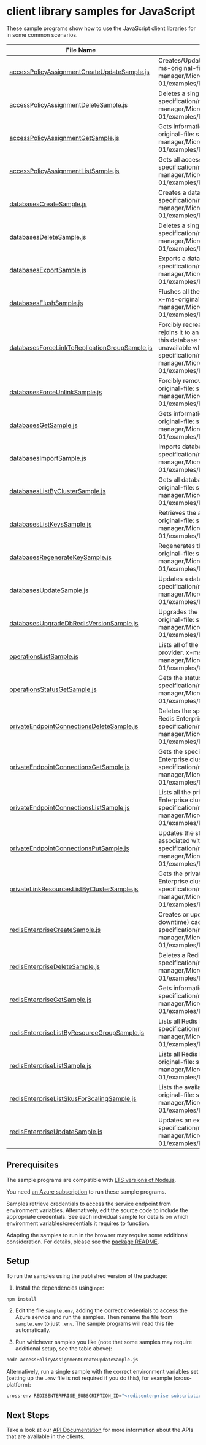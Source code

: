 # client library samples for JavaScript

These sample programs show how to use the JavaScript client libraries for in some common scenarios.

| **File Name**                                                                               | **Description**                                                                                                                                                                                                                                                                                                                                                                                                                                  |
| ------------------------------------------------------------------------------------------- | ------------------------------------------------------------------------------------------------------------------------------------------------------------------------------------------------------------------------------------------------------------------------------------------------------------------------------------------------------------------------------------------------------------------------------------------------ |
| [accessPolicyAssignmentCreateUpdateSample.js][accesspolicyassignmentcreateupdatesample]     | Creates/Updates a particular access policy assignment for a database x-ms-original-file: specification/redisenterprise/resource-manager/Microsoft.Cache/RedisEnterprise/stable/2025-07-01/examples/RedisEnterpriseAccessPolicyAssignmentCreateUpdate.json                                                                                                                                                                                        |
| [accessPolicyAssignmentDeleteSample.js][accesspolicyassignmentdeletesample]                 | Deletes a single access policy assignment. x-ms-original-file: specification/redisenterprise/resource-manager/Microsoft.Cache/RedisEnterprise/stable/2025-07-01/examples/RedisEnterpriseAccessPolicyAssignmentDelete.json                                                                                                                                                                                                                        |
| [accessPolicyAssignmentGetSample.js][accesspolicyassignmentgetsample]                       | Gets information about access policy assignment for database. x-ms-original-file: specification/redisenterprise/resource-manager/Microsoft.Cache/RedisEnterprise/stable/2025-07-01/examples/RedisEnterpriseAccessPolicyAssignmentGet.json                                                                                                                                                                                                        |
| [accessPolicyAssignmentListSample.js][accesspolicyassignmentlistsample]                     | Gets all access policy assignments.. x-ms-original-file: specification/redisenterprise/resource-manager/Microsoft.Cache/RedisEnterprise/stable/2025-07-01/examples/RedisEnterpriseAccessPolicyAssignmentsList.json                                                                                                                                                                                                                               |
| [databasesCreateSample.js][databasescreatesample]                                           | Creates a database x-ms-original-file: specification/redisenterprise/resource-manager/Microsoft.Cache/RedisEnterprise/stable/2025-07-01/examples/RedisEnterpriseDatabasesCreate.json                                                                                                                                                                                                                                                             |
| [databasesDeleteSample.js][databasesdeletesample]                                           | Deletes a single database x-ms-original-file: specification/redisenterprise/resource-manager/Microsoft.Cache/RedisEnterprise/stable/2025-07-01/examples/RedisEnterpriseDatabasesDelete.json                                                                                                                                                                                                                                                      |
| [databasesExportSample.js][databasesexportsample]                                           | Exports a database file from target database. x-ms-original-file: specification/redisenterprise/resource-manager/Microsoft.Cache/RedisEnterprise/stable/2025-07-01/examples/RedisEnterpriseDatabasesExport.json                                                                                                                                                                                                                                  |
| [databasesFlushSample.js][databasesflushsample]                                             | Flushes all the keys in this database and also from its linked databases. x-ms-original-file: specification/redisenterprise/resource-manager/Microsoft.Cache/RedisEnterprise/stable/2025-07-01/examples/RedisEnterpriseDatabasesFlush.json                                                                                                                                                                                                       |
| [databasesForceLinkToReplicationGroupSample.js][databasesforcelinktoreplicationgroupsample] | Forcibly recreates an existing database on the specified cluster, and rejoins it to an existing replication group. **IMPORTANT NOTE:** All data in this database will be discarded, and the database will temporarily be unavailable while rejoining the replication group. x-ms-original-file: specification/redisenterprise/resource-manager/Microsoft.Cache/RedisEnterprise/stable/2025-07-01/examples/RedisEnterpriseDatabasesForceLink.json |
| [databasesForceUnlinkSample.js][databasesforceunlinksample]                                 | Forcibly removes the link to the specified database resource. x-ms-original-file: specification/redisenterprise/resource-manager/Microsoft.Cache/RedisEnterprise/stable/2025-07-01/examples/RedisEnterpriseDatabasesForceUnlink.json                                                                                                                                                                                                             |
| [databasesGetSample.js][databasesgetsample]                                                 | Gets information about a database in a Redis Enterprise cluster. x-ms-original-file: specification/redisenterprise/resource-manager/Microsoft.Cache/RedisEnterprise/stable/2025-07-01/examples/RedisEnterpriseDatabasesGet.json                                                                                                                                                                                                                  |
| [databasesImportSample.js][databasesimportsample]                                           | Imports database files to target database. x-ms-original-file: specification/redisenterprise/resource-manager/Microsoft.Cache/RedisEnterprise/stable/2025-07-01/examples/RedisEnterpriseDatabasesImport.json                                                                                                                                                                                                                                     |
| [databasesListByClusterSample.js][databaseslistbyclustersample]                             | Gets all databases in the specified Redis Enterprise cluster. x-ms-original-file: specification/redisenterprise/resource-manager/Microsoft.Cache/RedisEnterprise/stable/2025-07-01/examples/RedisEnterpriseDatabasesListByCluster.json                                                                                                                                                                                                           |
| [databasesListKeysSample.js][databaseslistkeyssample]                                       | Retrieves the access keys for the Redis Enterprise database. x-ms-original-file: specification/redisenterprise/resource-manager/Microsoft.Cache/RedisEnterprise/stable/2025-07-01/examples/RedisEnterpriseDatabasesListKeys.json                                                                                                                                                                                                                 |
| [databasesRegenerateKeySample.js][databasesregeneratekeysample]                             | Regenerates the Redis Enterprise database's access keys. x-ms-original-file: specification/redisenterprise/resource-manager/Microsoft.Cache/RedisEnterprise/stable/2025-07-01/examples/RedisEnterpriseDatabasesRegenerateKey.json                                                                                                                                                                                                                |
| [databasesUpdateSample.js][databasesupdatesample]                                           | Updates a database x-ms-original-file: specification/redisenterprise/resource-manager/Microsoft.Cache/RedisEnterprise/stable/2025-07-01/examples/RedisEnterpriseDatabasesUpdate.json                                                                                                                                                                                                                                                             |
| [databasesUpgradeDbRedisVersionSample.js][databasesupgradedbredisversionsample]             | Upgrades the database Redis version to the latest available. x-ms-original-file: specification/redisenterprise/resource-manager/Microsoft.Cache/RedisEnterprise/stable/2025-07-01/examples/RedisEnterpriseDatabasesUpgradeDBRedisVersion.json                                                                                                                                                                                                    |
| [operationsListSample.js][operationslistsample]                                             | Lists all of the available REST API operations of the Microsoft.Cache provider. x-ms-original-file: specification/redisenterprise/resource-manager/Microsoft.Cache/RedisEnterprise/stable/2025-07-01/examples/OperationsList.json                                                                                                                                                                                                                |
| [operationsStatusGetSample.js][operationsstatusgetsample]                                   | Gets the status of operation. x-ms-original-file: specification/redisenterprise/resource-manager/Microsoft.Cache/RedisEnterprise/stable/2025-07-01/examples/OperationsStatusGet.json                                                                                                                                                                                                                                                             |
| [privateEndpointConnectionsDeleteSample.js][privateendpointconnectionsdeletesample]         | Deletes the specified private endpoint connection associated with the Redis Enterprise cluster. x-ms-original-file: specification/redisenterprise/resource-manager/Microsoft.Cache/RedisEnterprise/stable/2025-07-01/examples/RedisEnterpriseDeletePrivateEndpointConnection.json                                                                                                                                                                |
| [privateEndpointConnectionsGetSample.js][privateendpointconnectionsgetsample]               | Gets the specified private endpoint connection associated with the Redis Enterprise cluster. x-ms-original-file: specification/redisenterprise/resource-manager/Microsoft.Cache/RedisEnterprise/stable/2025-07-01/examples/RedisEnterpriseGetPrivateEndpointConnection.json                                                                                                                                                                      |
| [privateEndpointConnectionsListSample.js][privateendpointconnectionslistsample]             | Lists all the private endpoint connections associated with the Redis Enterprise cluster. x-ms-original-file: specification/redisenterprise/resource-manager/Microsoft.Cache/RedisEnterprise/stable/2025-07-01/examples/RedisEnterpriseListPrivateEndpointConnections.json                                                                                                                                                                        |
| [privateEndpointConnectionsPutSample.js][privateendpointconnectionsputsample]               | Updates the state of the specified private endpoint connection associated with the Redis Enterprise cluster. x-ms-original-file: specification/redisenterprise/resource-manager/Microsoft.Cache/RedisEnterprise/stable/2025-07-01/examples/RedisEnterprisePutPrivateEndpointConnection.json                                                                                                                                                      |
| [privateLinkResourcesListByClusterSample.js][privatelinkresourceslistbyclustersample]       | Gets the private link resources that need to be created for a Redis Enterprise cluster. x-ms-original-file: specification/redisenterprise/resource-manager/Microsoft.Cache/RedisEnterprise/stable/2025-07-01/examples/RedisEnterpriseListPrivateLinkResources.json                                                                                                                                                                               |
| [redisEnterpriseCreateSample.js][redisenterprisecreatesample]                               | Creates or updates an existing (overwrite/recreate, with potential downtime) cache cluster x-ms-original-file: specification/redisenterprise/resource-manager/Microsoft.Cache/RedisEnterprise/stable/2025-07-01/examples/RedisEnterpriseCreate.json                                                                                                                                                                                              |
| [redisEnterpriseDeleteSample.js][redisenterprisedeletesample]                               | Deletes a Redis Enterprise cache cluster. x-ms-original-file: specification/redisenterprise/resource-manager/Microsoft.Cache/RedisEnterprise/stable/2025-07-01/examples/RedisEnterpriseDelete.json                                                                                                                                                                                                                                               |
| [redisEnterpriseGetSample.js][redisenterprisegetsample]                                     | Gets information about a Redis Enterprise cluster x-ms-original-file: specification/redisenterprise/resource-manager/Microsoft.Cache/RedisEnterprise/stable/2025-07-01/examples/RedisEnterpriseGet.json                                                                                                                                                                                                                                          |
| [redisEnterpriseListByResourceGroupSample.js][redisenterpriselistbyresourcegroupsample]     | Lists all Redis Enterprise clusters in a resource group. x-ms-original-file: specification/redisenterprise/resource-manager/Microsoft.Cache/RedisEnterprise/stable/2025-07-01/examples/RedisEnterpriseListByResourceGroup.json                                                                                                                                                                                                                   |
| [redisEnterpriseListSample.js][redisenterpriselistsample]                                   | Lists all Redis Enterprise clusters in the specified subscription. x-ms-original-file: specification/redisenterprise/resource-manager/Microsoft.Cache/RedisEnterprise/stable/2025-07-01/examples/RedisEnterpriseList.json                                                                                                                                                                                                                        |
| [redisEnterpriseListSkusForScalingSample.js][redisenterpriselistskusforscalingsample]       | Lists the available SKUs for scaling the Redis Enterprise cluster. x-ms-original-file: specification/redisenterprise/resource-manager/Microsoft.Cache/RedisEnterprise/stable/2025-07-01/examples/RedisEnterpriseListSkusForScaling.json                                                                                                                                                                                                          |
| [redisEnterpriseUpdateSample.js][redisenterpriseupdatesample]                               | Updates an existing Redis Enterprise cluster x-ms-original-file: specification/redisenterprise/resource-manager/Microsoft.Cache/RedisEnterprise/stable/2025-07-01/examples/RedisEnterpriseUpdate.json                                                                                                                                                                                                                                            |

## Prerequisites

The sample programs are compatible with [LTS versions of Node.js](https://github.com/nodejs/release#release-schedule).

You need [an Azure subscription][freesub] to run these sample programs.

Samples retrieve credentials to access the service endpoint from environment variables. Alternatively, edit the source code to include the appropriate credentials. See each individual sample for details on which environment variables/credentials it requires to function.

Adapting the samples to run in the browser may require some additional consideration. For details, please see the [package README][package].

## Setup

To run the samples using the published version of the package:

1. Install the dependencies using `npm`:

```bash
npm install
```

2. Edit the file `sample.env`, adding the correct credentials to access the Azure service and run the samples. Then rename the file from `sample.env` to just `.env`. The sample programs will read this file automatically.

3. Run whichever samples you like (note that some samples may require additional setup, see the table above):

```bash
node accessPolicyAssignmentCreateUpdateSample.js
```

Alternatively, run a single sample with the correct environment variables set (setting up the `.env` file is not required if you do this), for example (cross-platform):

```bash
cross-env REDISENTERPRISE_SUBSCRIPTION_ID="<redisenterprise subscription id>" REDISENTERPRISE_RESOURCE_GROUP="<redisenterprise resource group>" node accessPolicyAssignmentCreateUpdateSample.js
```

## Next Steps

Take a look at our [API Documentation][apiref] for more information about the APIs that are available in the clients.

[accesspolicyassignmentcreateupdatesample]: https://github.com/Azure/azure-sdk-for-js/blob/main/sdk/redisenterprise/arm-redisenterprisecache/samples/v4/javascript/accessPolicyAssignmentCreateUpdateSample.js
[accesspolicyassignmentdeletesample]: https://github.com/Azure/azure-sdk-for-js/blob/main/sdk/redisenterprise/arm-redisenterprisecache/samples/v4/javascript/accessPolicyAssignmentDeleteSample.js
[accesspolicyassignmentgetsample]: https://github.com/Azure/azure-sdk-for-js/blob/main/sdk/redisenterprise/arm-redisenterprisecache/samples/v4/javascript/accessPolicyAssignmentGetSample.js
[accesspolicyassignmentlistsample]: https://github.com/Azure/azure-sdk-for-js/blob/main/sdk/redisenterprise/arm-redisenterprisecache/samples/v4/javascript/accessPolicyAssignmentListSample.js
[databasescreatesample]: https://github.com/Azure/azure-sdk-for-js/blob/main/sdk/redisenterprise/arm-redisenterprisecache/samples/v4/javascript/databasesCreateSample.js
[databasesdeletesample]: https://github.com/Azure/azure-sdk-for-js/blob/main/sdk/redisenterprise/arm-redisenterprisecache/samples/v4/javascript/databasesDeleteSample.js
[databasesexportsample]: https://github.com/Azure/azure-sdk-for-js/blob/main/sdk/redisenterprise/arm-redisenterprisecache/samples/v4/javascript/databasesExportSample.js
[databasesflushsample]: https://github.com/Azure/azure-sdk-for-js/blob/main/sdk/redisenterprise/arm-redisenterprisecache/samples/v4/javascript/databasesFlushSample.js
[databasesforcelinktoreplicationgroupsample]: https://github.com/Azure/azure-sdk-for-js/blob/main/sdk/redisenterprise/arm-redisenterprisecache/samples/v4/javascript/databasesForceLinkToReplicationGroupSample.js
[databasesforceunlinksample]: https://github.com/Azure/azure-sdk-for-js/blob/main/sdk/redisenterprise/arm-redisenterprisecache/samples/v4/javascript/databasesForceUnlinkSample.js
[databasesgetsample]: https://github.com/Azure/azure-sdk-for-js/blob/main/sdk/redisenterprise/arm-redisenterprisecache/samples/v4/javascript/databasesGetSample.js
[databasesimportsample]: https://github.com/Azure/azure-sdk-for-js/blob/main/sdk/redisenterprise/arm-redisenterprisecache/samples/v4/javascript/databasesImportSample.js
[databaseslistbyclustersample]: https://github.com/Azure/azure-sdk-for-js/blob/main/sdk/redisenterprise/arm-redisenterprisecache/samples/v4/javascript/databasesListByClusterSample.js
[databaseslistkeyssample]: https://github.com/Azure/azure-sdk-for-js/blob/main/sdk/redisenterprise/arm-redisenterprisecache/samples/v4/javascript/databasesListKeysSample.js
[databasesregeneratekeysample]: https://github.com/Azure/azure-sdk-for-js/blob/main/sdk/redisenterprise/arm-redisenterprisecache/samples/v4/javascript/databasesRegenerateKeySample.js
[databasesupdatesample]: https://github.com/Azure/azure-sdk-for-js/blob/main/sdk/redisenterprise/arm-redisenterprisecache/samples/v4/javascript/databasesUpdateSample.js
[databasesupgradedbredisversionsample]: https://github.com/Azure/azure-sdk-for-js/blob/main/sdk/redisenterprise/arm-redisenterprisecache/samples/v4/javascript/databasesUpgradeDbRedisVersionSample.js
[operationslistsample]: https://github.com/Azure/azure-sdk-for-js/blob/main/sdk/redisenterprise/arm-redisenterprisecache/samples/v4/javascript/operationsListSample.js
[operationsstatusgetsample]: https://github.com/Azure/azure-sdk-for-js/blob/main/sdk/redisenterprise/arm-redisenterprisecache/samples/v4/javascript/operationsStatusGetSample.js
[privateendpointconnectionsdeletesample]: https://github.com/Azure/azure-sdk-for-js/blob/main/sdk/redisenterprise/arm-redisenterprisecache/samples/v4/javascript/privateEndpointConnectionsDeleteSample.js
[privateendpointconnectionsgetsample]: https://github.com/Azure/azure-sdk-for-js/blob/main/sdk/redisenterprise/arm-redisenterprisecache/samples/v4/javascript/privateEndpointConnectionsGetSample.js
[privateendpointconnectionslistsample]: https://github.com/Azure/azure-sdk-for-js/blob/main/sdk/redisenterprise/arm-redisenterprisecache/samples/v4/javascript/privateEndpointConnectionsListSample.js
[privateendpointconnectionsputsample]: https://github.com/Azure/azure-sdk-for-js/blob/main/sdk/redisenterprise/arm-redisenterprisecache/samples/v4/javascript/privateEndpointConnectionsPutSample.js
[privatelinkresourceslistbyclustersample]: https://github.com/Azure/azure-sdk-for-js/blob/main/sdk/redisenterprise/arm-redisenterprisecache/samples/v4/javascript/privateLinkResourcesListByClusterSample.js
[redisenterprisecreatesample]: https://github.com/Azure/azure-sdk-for-js/blob/main/sdk/redisenterprise/arm-redisenterprisecache/samples/v4/javascript/redisEnterpriseCreateSample.js
[redisenterprisedeletesample]: https://github.com/Azure/azure-sdk-for-js/blob/main/sdk/redisenterprise/arm-redisenterprisecache/samples/v4/javascript/redisEnterpriseDeleteSample.js
[redisenterprisegetsample]: https://github.com/Azure/azure-sdk-for-js/blob/main/sdk/redisenterprise/arm-redisenterprisecache/samples/v4/javascript/redisEnterpriseGetSample.js
[redisenterpriselistbyresourcegroupsample]: https://github.com/Azure/azure-sdk-for-js/blob/main/sdk/redisenterprise/arm-redisenterprisecache/samples/v4/javascript/redisEnterpriseListByResourceGroupSample.js
[redisenterpriselistsample]: https://github.com/Azure/azure-sdk-for-js/blob/main/sdk/redisenterprise/arm-redisenterprisecache/samples/v4/javascript/redisEnterpriseListSample.js
[redisenterpriselistskusforscalingsample]: https://github.com/Azure/azure-sdk-for-js/blob/main/sdk/redisenterprise/arm-redisenterprisecache/samples/v4/javascript/redisEnterpriseListSkusForScalingSample.js
[redisenterpriseupdatesample]: https://github.com/Azure/azure-sdk-for-js/blob/main/sdk/redisenterprise/arm-redisenterprisecache/samples/v4/javascript/redisEnterpriseUpdateSample.js
[apiref]: https://learn.microsoft.com/javascript/api/@azure/arm-redisenterprisecache?view=azure-node-preview
[freesub]: https://azure.microsoft.com/free/
[package]: https://github.com/Azure/azure-sdk-for-js/tree/main/sdk/redisenterprise/arm-redisenterprisecache/README.md

